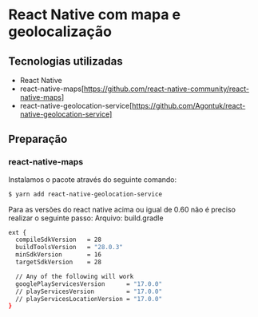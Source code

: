 # React Native com mapa e geolocalização

## Tecnologias utilizadas
- React Native
- react-native-maps[https://github.com/react-native-community/react-native-maps]
- react-native-geolocation-service[https://github.com/Agontuk/react-native-geolocation-service]

## Preparação
### react-native-maps

Instalamos o pacote através do seguinte comando:

```sh
$ yarn add react-native-geolocation-service
```

Para as versões do react native acima ou igual de 0.60 não é preciso realizar o seguinte passo:
Arquivo: build.gradle

```sh
ext {
  compileSdkVersion   = 28
  buildToolsVersion   = "28.0.3"
  minSdkVersion       = 16
  targetSdkVersion    = 28

  // Any of the following will work
  googlePlayServicesVersion      = "17.0.0"
  // playServicesVersion         = "17.0.0"
  // playServicesLocationVersion = "17.0.0"
}
```


